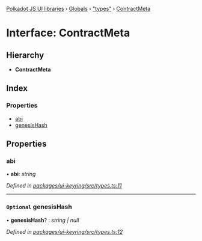 [Polkadot JS UI libraries](../README.md) › [Globals](../globals.md) › ["types"](../modules/_types_.md) › [ContractMeta](_types_.contractmeta.md)

# Interface: ContractMeta

## Hierarchy

* **ContractMeta**

## Index

### Properties

* [abi](_types_.contractmeta.md#abi)
* [genesisHash](_types_.contractmeta.md#optional-genesishash)

## Properties

###  abi

• **abi**: *string*

*Defined in [packages/ui-keyring/src/types.ts:11](https://github.com/polkadot-js/ui/blob/6c55f6ea/packages/ui-keyring/src/types.ts#L11)*

___

### `Optional` genesisHash

• **genesisHash**? : *string | null*

*Defined in [packages/ui-keyring/src/types.ts:12](https://github.com/polkadot-js/ui/blob/6c55f6ea/packages/ui-keyring/src/types.ts#L12)*
